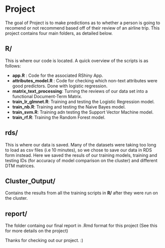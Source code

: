 
<!-- README.md is generated from README.Rmd. Please edit that file -->
Project
=======

<!-- badges: start -->
<!-- badges: end -->
The goal of Project is to make predictions as to whether a person is going to recomend or not recommend based off of their review of an airline trip. This project contains four main folders, as detailed below.

R/
--

This is where our code is located. A quick overview of the scripts is as follows:

-   **app.R** : Code for the associated RShiny App.
-   **attributes\_model.R** : Code for checking which non-text attributes were good predictors. Done with logistic regression.
-   **matrix\_text\_processing**: Turning the reviews of our data set into a functional Document-Term Matrix.
-   **train\_lr\_glmnet.R**: Training and testing the Logistic Regression model.
-   **train\_nb.R**: Training and testing the Naive Bayes model.
-   **train\_svm.R**: Training adn testing the Support Vector Machine model.
-   **train\_rf.R**: Training the Random Forest model.

rds/
----

This is where our data is saved. Many of the datasets were taking too long to load as csv files (i.e 10 minutes), so we chose to save our data in RDS form instead. Here we saved the resuls of our training models, training and testing IDs (for accuracy of model comparison on the cluster) and different DTM matrices.

Cluster\_Output/
----------------

Contains the results from all the training scripts in **R/** after they were run on the cluster.

report/
-------

The folder containg our final report in .Rmd format for this project (See this for more details on the project)

Thanks for checking out our project. :)
